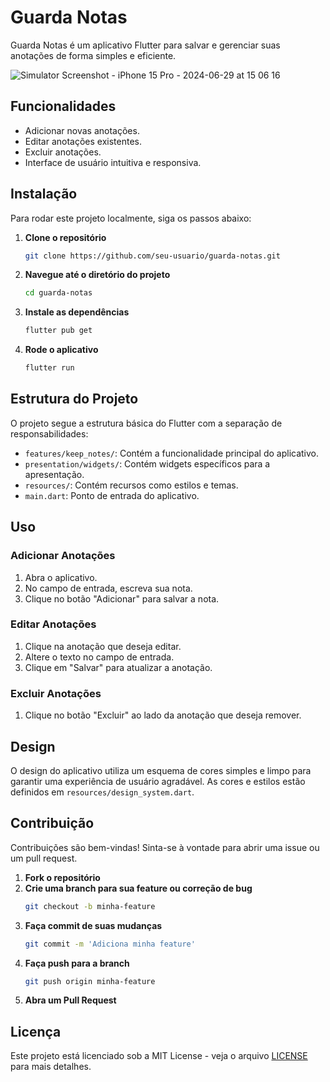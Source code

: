 # Guarda Notas

Guarda Notas é um aplicativo Flutter para salvar e gerenciar suas anotações de forma simples e eficiente. 

![Simulator Screenshot - iPhone 15 Pro - 2024-06-29 at 15 06 16](https://github.com/MarcosPereira1/guardanotas_app/assets/100098827/9f8b1203-fdb3-4f0c-9db6-7401e86df484)
## Funcionalidades

- Adicionar novas anotações.
- Editar anotações existentes.
- Excluir anotações.
- Interface de usuário intuitiva e responsiva.

## Instalação

Para rodar este projeto localmente, siga os passos abaixo:

1. **Clone o repositório**
    ```sh
    git clone https://github.com/seu-usuario/guarda-notas.git
    ```

2. **Navegue até o diretório do projeto**
    ```sh
    cd guarda-notas
    ```

3. **Instale as dependências**
    ```sh
    flutter pub get
    ```

4. **Rode o aplicativo**
    ```sh
    flutter run
    ```

## Estrutura do Projeto

O projeto segue a estrutura básica do Flutter com a separação de responsabilidades:


- `features/keep_notes/`: Contém a funcionalidade principal do aplicativo.
- `presentation/widgets/`: Contém widgets específicos para a apresentação.
- `resources/`: Contém recursos como estilos e temas.
- `main.dart`: Ponto de entrada do aplicativo.

## Uso

### Adicionar Anotações

1. Abra o aplicativo.
2. No campo de entrada, escreva sua nota.
3. Clique no botão "Adicionar" para salvar a nota.

### Editar Anotações

1. Clique na anotação que deseja editar.
2. Altere o texto no campo de entrada.
3. Clique em "Salvar" para atualizar a anotação.

### Excluir Anotações

1. Clique no botão "Excluir" ao lado da anotação que deseja remover.

## Design

O design do aplicativo utiliza um esquema de cores simples e limpo para garantir uma experiência de usuário agradável. As cores e estilos estão definidos em `resources/design_system.dart`.

## Contribuição

Contribuições são bem-vindas! Sinta-se à vontade para abrir uma issue ou um pull request.

1. **Fork o repositório**
2. **Crie uma branch para sua feature ou correção de bug**
    ```sh
    git checkout -b minha-feature
    ```
3. **Faça commit de suas mudanças**
    ```sh
    git commit -m 'Adiciona minha feature'
    ```
4. **Faça push para a branch**
    ```sh
    git push origin minha-feature
    ```
5. **Abra um Pull Request**

## Licença

Este projeto está licenciado sob a MIT License - veja o arquivo [LICENSE](LICENSE) para mais detalhes.
